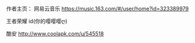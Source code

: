 作者主页：
网易云音乐 https://music.163.com/#/user/home?id=323389979

王者荣耀 id(你的嘤嘤嘤ღ)

酷安 http://www.coolapk.com/u/545518

